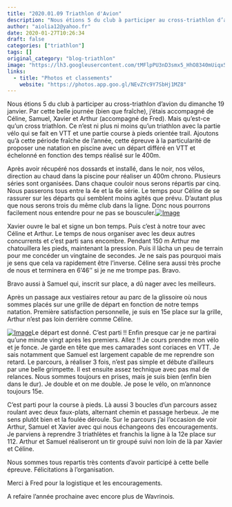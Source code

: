 ```yaml
---
title: "2020.01.09 Triathlon d'Avion"
description: "Nous étions 5 du club à participer au cross-triathlon d’avion du dimanche 19 janvier. Par cette belle journée (bien que fraîche), j’étais accompagné de Céline, Samuel, Xavier et Arthur (accompagné de Fred). Mais qu’est-ce qu’un cross triathlon. Ce n’est ni plus ni moins qu’un triathlon avec la partie vélo qui se fait en VTT et une partie course à pieds orientée trail. Ajoutons qu’à cette période fraîche de l’année, cette épreuve à la particularité de proposer une natation en piscine avec un départ différé en VTT et échelonné en fonction des temps réalisé sur le 400m."
author: "aiolia12@yahoo.fr"
date: 2020-01-27T10:26:34
draft: false
categories: ["triathlon"]
tags: []
original_category: "blog-triathlon"
image: "https://lh3.googleusercontent.com/tMFlpPU3nD3smx5_HhO8340mUiqx5RxL-v9B_xzIpfZq1QNNJgd5vzK0med1umjKA7z4p4YkutWDTc7W26LcVuNlrVQU6PlKzgRh8ihee9JhH3Udy4hF6YTSEIv6s7f4dgexPved1LqfMxA6oU14RnZpcEm8xY06iy56bv5rmwzz-GAMsjiHMMGYOwGymyHe0OXmPwNReU8VBbnzSF8ksCcfWIu33DTpX3C8_eHzMQMaaqsp12cFYldG73I4MHpq9O9OhUYtC27MlpFDdgk1VxSrlX8uZ1hq2MS--88aV0-FPP1N6u9qtgY6Fbgt4LsgsMhRGBdS9RwESyV9hjkxNA-aGM4c7ZPA1VatPoRvhgbb5mTMDt97bRcbH63ZBNoaf9j7YOCAv4KyxTnRNmalxDQoKYna3HjhsazhF9dbmu-t4S55CJlUyaJuwMthWG_IvJJmKezqNTvIryOPcYEZQkWWOeWSaO9dV2EULvdi1r61crjR_mJsGyMhxznEBjDKnvnx0cZCKd58mgsOnvYkmFf3v0UJ-Om8xaxL7wLRyUhzT9xQBB8jBZTiSHex8GrCJOBPBIe97XTu32OfIqehhfBtqBKhtQ4liEaY_wpzcvJlKxT8e6Feg6eCr08kAGJAbdcJP8pvOhY_amz7IRxEwHLN6hvusDCi-OH_VPaQt6Wfj6hqBTsyIdw=w1020-h573-no"
links:
  - title: "Photos et classements"
    website: "https://photos.app.goo.gl/NEvZYc9Y7SbHj1MZ8"
---
```


Nous étions 5 du club à participer au cross-triathlon d’avion du dimanche 19 janvier. Par cette belle journée (bien que fraîche), j’étais accompagné de Céline, Samuel, Xavier et Arthur (accompagné de Fred). Mais qu’est-ce qu’un cross triathlon. Ce n’est ni plus ni moins qu’un triathlon avec la partie vélo qui se fait en VTT et une partie course à pieds orientée trail. Ajoutons qu’à cette période fraîche de l’année, cette épreuve à la particularité de proposer une natation en piscine avec un départ différé en VTT et échelonné en fonction des temps réalisé sur le 400m.

<!--more-->

Après avoir récupéré nos dossards et installé, dans le noir, nos vélos, direction au chaud dans la piscine pour réaliser un 400m chrono. Plusieurs séries sont organisées. Dans chaque couloir nous serons répartis par cinq. Nous passerons tous entre la 4e et la 6e série. Le temps pour Céline de se rassurer sur les départs qui semblent moins agités que prévu. D’autant plus que nous serons trois du même club dans la ligne. Donc nous pourrons facilement nous entendre pour ne pas se bousculer.[![Image](https://lh3.googleusercontent.com/DRD-wj8GYhA0nT9WvUQYn3gD5jsuw_d5Tude_lF6xSU1BjZbhwlHfiU8ghq8-Y-TQTWX_7NRZx7E04wlSEki1wJ-kdcWnQa5fHjQoo1daZLt3ORr5kbhU3FMZLGgKsGX2bFrnZcozutOuhysdDR9hg_JU23wluKGUbfIw9PM1sIMBnKP70gX6bjFXlLSeIcE87n9P_XQ953M9rfhWj8fkmHgrUfNHQK7AYZk9M7QbWC430YEqKk34AgHzD00UWSVS8R-hJwrsiIzGuql1LP1u4KHPAalAvRGHqH4_dtgzYsdr9Ys1b-qRQHyupTQNYSWvHMuqKliJTvSBxaRcYpkWbaTbNjUqbwXhYNhTsi_G6M5vPMFVcFxkFYOCUWkb-59VY_FBRYU9HfEhEJ4aUUejkIAJXeDFGUFOfFVpvlWVP9-OHqcCjfOFqwTQmf8y6o-isilZBn3kFvaRZplutI3u-ll7scbcAfxlnA1aJjGNgUx8NjCkt6iWuMv60fQen8acLxixi-GDHqSF0y9OxaapDB5M6aoxl1hzTymNxhfnA16hXldZRkQ-TXA6qbYB7xZigN49F8KzNA4_NRYEN9fTmPM0rtL7nh1fNSxTCzcsKBER_tZX4fmP5thfZ9EupyAvDwd_f9z2SCvOT_Iguc5UaVrDzs-w9DrB-zJ-BuKY0od-IVbnGAxr7DFi98vSQQuPy6aNX0-tQnkiesAPZqvfijpnP-Mm8SPnztel5jibr2571rj=w1018-h572-no)](https://lh3.googleusercontent.com/DRD-wj8GYhA0nT9WvUQYn3gD5jsuw_d5Tude_lF6xSU1BjZbhwlHfiU8ghq8-Y-TQTWX_7NRZx7E04wlSEki1wJ-kdcWnQa5fHjQoo1daZLt3ORr5kbhU3FMZLGgKsGX2bFrnZcozutOuhysdDR9hg_JU23wluKGUbfIw9PM1sIMBnKP70gX6bjFXlLSeIcE87n9P_XQ953M9rfhWj8fkmHgrUfNHQK7AYZk9M7QbWC430YEqKk34AgHzD00UWSVS8R-hJwrsiIzGuql1LP1u4KHPAalAvRGHqH4_dtgzYsdr9Ys1b-qRQHyupTQNYSWvHMuqKliJTvSBxaRcYpkWbaTbNjUqbwXhYNhTsi_G6M5vPMFVcFxkFYOCUWkb-59VY_FBRYU9HfEhEJ4aUUejkIAJXeDFGUFOfFVpvlWVP9-OHqcCjfOFqwTQmf8y6o-isilZBn3kFvaRZplutI3u-ll7scbcAfxlnA1aJjGNgUx8NjCkt6iWuMv60fQen8acLxixi-GDHqSF0y9OxaapDB5M6aoxl1hzTymNxhfnA16hXldZRkQ-TXA6qbYB7xZigN49F8KzNA4_NRYEN9fTmPM0rtL7nh1fNSxTCzcsKBER_tZX4fmP5thfZ9EupyAvDwd_f9z2SCvOT_Iguc5UaVrDzs-w9DrB-zJ-BuKY0od-IVbnGAxr7DFi98vSQQuPy6aNX0-tQnkiesAPZqvfijpnP-Mm8SPnztel5jibr2571rj=w1018-h572-no)

Xavier ouvre le bal et signe un bon temps. Puis c’est à notre tour avec Céline et Arthur. Le temps de nous organiser avec les deux autres concurrents et c’est parti sans encombre. Pendant 150 m Arthur me chatouillera les pieds, maintenant la pression. Puis il lâcha un peu de terrain pour me concéder un vingtaine de secondes. Je ne sais pas pourquoi mais je sens que cela va rapidement être l’inverse. Céline sera aussi très proche de nous et terminera en 6’46’’ si je ne me trompe pas. Bravo.

Bravo aussi à Samuel qui, inscrit sur place, a dû nager avec les meilleurs.

Après un passage aux vestiaires retour au parc de la glissoire où nous sommes placés sur une grille de départ en fonction de notre temps natation. Première satisfaction personnelle, je suis en 15e place sur la grille, Arthur n’est pas loin derrière comme Céline.

[![Image](https://lh3.googleusercontent.com/osZyuQLY0F9snW8om81EdgulNwOyjAdax-z64yg98W1wFUZWRCYcL-JLYg2nIDjPE0TqLc9Nn_m4TQWmRijRtR1iZwqmoTzGo8PZrtjulJDjn9n2Ur0NAQbxUJ62L62N1t0YdeO0Y_Xi9epeblja1QqZ9qsDSrKTJVoLoio7dDwN7H_95gTeSE6aqf1qHTXe_nOX3XnyWPyxvZT7M5fSdWhtbxuTpvyG-mV3Ddq9rJy5j7Dukxs-8psC7jYitcQRuiP_5zaKF7voE-Kaeo71oajQLfnxspukyUKBduASg36qjDu4eeOr625ld58qXEZHGOK65b-4q9dvVjf5V7sTOsZ9R_QuwWlmKT7UyRaRN9GP3Wa4ZdKh2AsuEqRa-cdETDCMaRINQXS7ZU2AJzWlSSzuv9C1xGctESnDt-M4MPqbwkKecASayIBfKCtdW80PkiBpCWfq5FDGO5hHyh_ywTHpVCIf8CdhWW1JxlmQJ5JdHyLUhDkpPuzm3mms34q8ji2MMl2ukEf1xYDOOLXVnIUvPJdU1gu4nYxpYaGVfJPOJQsq-GePUfysuMG0kkrD06Qp4PFDOaHOpqv4k_FQshFSlztQPkTTtwk1ob7ODAvafJGlMhr0EabGXh-DZIN-KSYWZcKayE0r414exqqyDxfTUyAUKkWGbF2Rbut471iJ0LQcr_rlPxttu3CXzRM-Rt9AU2dMuBgW215FYk9YDEMZMUO8oehHAk0nAjjmZLaG-7RF=w1018-h572-no)](https://lh3.googleusercontent.com/osZyuQLY0F9snW8om81EdgulNwOyjAdax-z64yg98W1wFUZWRCYcL-JLYg2nIDjPE0TqLc9Nn_m4TQWmRijRtR1iZwqmoTzGo8PZrtjulJDjn9n2Ur0NAQbxUJ62L62N1t0YdeO0Y_Xi9epeblja1QqZ9qsDSrKTJVoLoio7dDwN7H_95gTeSE6aqf1qHTXe_nOX3XnyWPyxvZT7M5fSdWhtbxuTpvyG-mV3Ddq9rJy5j7Dukxs-8psC7jYitcQRuiP_5zaKF7voE-Kaeo71oajQLfnxspukyUKBduASg36qjDu4eeOr625ld58qXEZHGOK65b-4q9dvVjf5V7sTOsZ9R_QuwWlmKT7UyRaRN9GP3Wa4ZdKh2AsuEqRa-cdETDCMaRINQXS7ZU2AJzWlSSzuv9C1xGctESnDt-M4MPqbwkKecASayIBfKCtdW80PkiBpCWfq5FDGO5hHyh_ywTHpVCIf8CdhWW1JxlmQJ5JdHyLUhDkpPuzm3mms34q8ji2MMl2ukEf1xYDOOLXVnIUvPJdU1gu4nYxpYaGVfJPOJQsq-GePUfysuMG0kkrD06Qp4PFDOaHOpqv4k_FQshFSlztQPkTTtwk1ob7ODAvafJGlMhr0EabGXh-DZIN-KSYWZcKayE0r414exqqyDxfTUyAUKkWGbF2Rbut471iJ0LQcr_rlPxttu3CXzRM-Rt9AU2dMuBgW215FYk9YDEMZMUO8oehHAk0nAjjmZLaG-7RF=w1018-h572-no)Le départ est donné. C’est parti&nbsp;!! Enfin presque car je ne partirai qu’une minute vingt après les premiers. Allez&nbsp;!! Je cours prendre mon vélo et je fonce. Je garde en tête que mes camarades sont coriaces en VTT. Je sais notamment que Samuel est largement capable de me reprendre son retard. Le parcours, à réaliser 3 fois, n’est pas simple et débute d’ailleurs par une belle grimpette. Il est ensuite assez technique avec pas mal de relances. Nous sommes toujours en prises, mais je suis bien (enfin bien dans le dur). Je double et on me double. Je pose le vélo, on m’annonce toujours 15e.

C’est parti pour la course à pieds. Là aussi 3 boucles d’un parcours assez roulant avec deux faux-plats, alternant chemin et passage herbeux. Je me sens plutôt bien et la foulée déroule. Sur le parcours j’ai l’occasion de voir Arthur, Samuel et Xavier avec qui nous échangeons des encouragements. Je parviens à reprendre 3 triathlètes et franchis la ligne à la 12e place sur 112. Arthur et Samuel réaliseront un tir groupé suivi non loin de là par Xavier et Céline.

Nous sommes tous repartis très contents d’avoir participé à cette belle épreuve. Félicitations à l’organisation.

Merci à Fred pour la logistique et les encouragements.

A refaire l’année prochaine avec encore plus de Wavrinois. &nbsp;